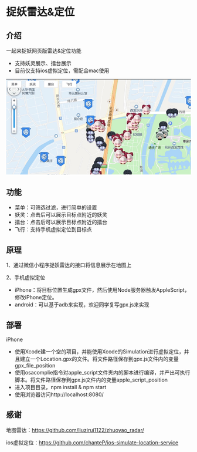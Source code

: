 # 捉妖雷达&定位

## 介绍

一起来捉妖网页版雷达&定位功能
    
  - 支持妖灵展示、擂台展示
  - 目前仅支持ios虚拟定位，需配合mac使用
  
![alt text](./docs/zhuoyao.jpg)
  
## 功能

- 菜单：可筛选过滤，进行简单的设置
- 妖灵：点击后可以展示目标点附近的妖灵
- 擂台：点击后可以展示目标点附近的擂台
- 飞行：支持手机虚拟定位到目标点

## 原理

1、通过微信小程序捉妖雷达的接口将信息展示在地图上

2、手机虚拟定位
  - iPhone：将目标位置生成gpx文件，然后使用Node服务器触发AppleScript，修改iPhone定位。
  - android：可以基于adb来实现，欢迎同学复写gpx.js来实现

## 部署

iPhone
  - 使用Xcode建一个空的项目，并能使用Xcode的Simulation进行虚拟定位，并且建立一个Location.gpx的文件。将文件路径保存到gpx.js文件内的变量gpx_file_position
  - 使用osacomplie指令对apple_script文件夹内的脚本进行编译，并产出可执行脚本。将文件路径保存到gpx.js文件内的变量apple_script_position
  - 进入项目目录，npm install & npm start
  - 使用浏览器访问http://localhost:8080/

## 感谢

地图雷达：https://github.com/liuzirui1122/zhuoyao_radar/

ios虚拟定位：https://github.com/chanteP/ios-simulate-location-service
